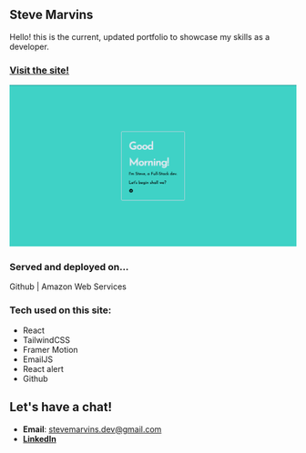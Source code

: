 ## Steve Marvins
Hello! this is the current, updated portfolio to showcase my skills as a developer.


### [Visit the site!](https://steve-marvins.netlify.app/)
![Trailer pic](/screenshot.png)

### Served and deployed on...
Github | Amazon Web Services

### Tech used on this site:
* React
* TailwindCSS
* Framer Motion
* EmailJS
* React alert
* Github

## Let's have a chat!
* **Email**: [stevemarvins.dev@gmail.com](https://www.stevemarvins.dev@gmail.com/)
* **[LinkedIn](https://www.linkedin.com/in/stevemarvins-dev)**
